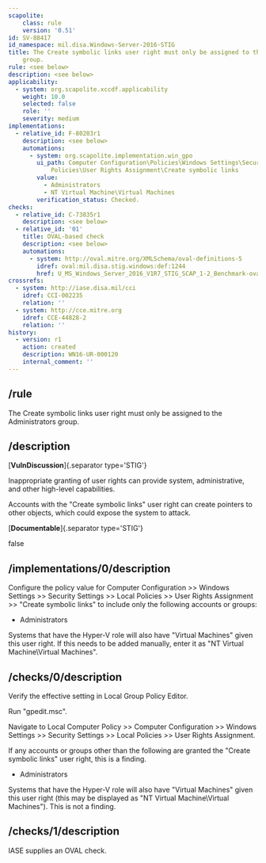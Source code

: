 ```yaml
---
scapolite:
    class: rule
    version: '0.51'
id: SV-88417
id_namespace: mil.disa.Windows-Server-2016-STIG
title: The Create symbolic links user right must only be assigned to the Administrators
    group.
rule: <see below>
description: <see below>
applicability:
  - system: org.scapolite.xccdf.applicability
    weight: 10.0
    selected: false
    role: ''
    severity: medium
implementations:
  - relative_id: F-80203r1
    description: <see below>
    automations:
      - system: org.scapolite.implementation.win_gpo
        ui_path: Computer Configuration\Policies\Windows Settings\Security Settings\Local
            Policies\User Rights Assignment\Create symbolic links
        value:
          - Administrators
          - NT Virtual Machine\Virtual Machines
        verification_status: Checked.
checks:
  - relative_id: C-73835r1
    description: <see below>
  - relative_id: '01'
    title: OVAL-based check
    description: <see below>
    automations:
      - system: http://oval.mitre.org/XMLSchema/oval-definitions-5
        idref: oval:mil.disa.stig.windows:def:1244
        href: U_MS_Windows_Server_2016_V1R7_STIG_SCAP_1-2_Benchmark-oval.xml
crossrefs:
  - system: http://iase.disa.mil/cci
    idref: CCI-002235
    relation: ''
  - system: http://cce.mitre.org
    idref: CCE-44828-2
    relation: ''
history:
  - version: r1
    action: created
    description: WN16-UR-000120
    internal_comment: ''
---
```



## /rule

The Create symbolic links user right must only be assigned to the Administrators group.

## /description

[**VulnDiscussion**]{.separator type='STIG'}

Inappropriate granting of user rights can provide system, administrative, and other high-level capabilities.

Accounts with the "Create symbolic links" user right can create pointers to other objects, which could expose the system to attack.

[**Documentable**]{.separator type='STIG'}

false

## /implementations/0/description

Configure the policy value for Computer Configuration >> Windows Settings >> Security Settings >> Local Policies >> User Rights Assignment >> "Create symbolic links" to include only the following accounts or groups:

- Administrators

Systems that have the Hyper-V role will also have "Virtual Machines" given this user right. If this needs to be added manually, enter it as "NT Virtual Machine\Virtual Machines".

## /checks/0/description

Verify the effective setting in Local Group Policy Editor.

Run "gpedit.msc".

Navigate to Local Computer Policy >> Computer Configuration >> Windows Settings >> Security Settings >> Local Policies >> User Rights Assignment.

If any accounts or groups other than the following are granted the "Create symbolic links" user right, this is a finding.

- Administrators

Systems that have the Hyper-V role will also have "Virtual Machines" given this user right (this may be displayed as "NT Virtual Machine\Virtual Machines"). This is not a finding.

## /checks/1/description

IASE supplies an OVAL check.
